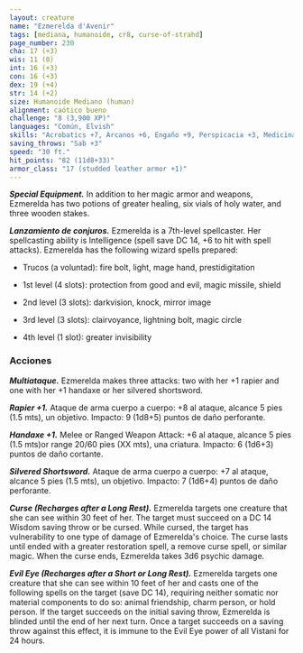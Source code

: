 ```yaml
---
layout: creature
name: "Ezmerelda d'Avenir"
tags: [mediana, humanoide, cr8, curse-of-strahd]
page_number: 230
cha: 17 (+3)
wis: 11 (0)
int: 16 (+3)
con: 16 (+3)
dex: 19 (+4)
str: 14 (+2)
size: Humanoide Mediano (human)
alignment: caótico bueno
challenge: "8 (3,900 XP)"
languages: "Común, Elvish"
skills: "Acrobatics +7, Arcanos +6, Engaño +9, Perspicacia +3, Medicina +3, Percepción +6, Performance +6, Sleight of Hand +7, Sigilo +7, Survival +6"
saving_throws: "Sab +3"
speed: "30 ft."
hit_points: "82 (11d8+33)"
armor_class: "17 (studded leather armor +1)"
---
```


***Special Equipment.*** In addition to her magic armor and weapons, Ezmerelda has two potions of greater healing, six vials of holy water, and three wooden stakes.

***Lanzamiento de conjuros.*** Ezmerelda is a 7th-level spellcaster. Her spellcasting ability is Intelligence (spell save DC 14, +6 to hit with spell attacks). Ezmerelda has the following wizard spells prepared:

* Trucos (a voluntad): fire bolt, light, mage hand, prestidigitation

* 1st level (4 slots): protection from good and evil, magic missile, shield

* 2nd level (3 slots): darkvision, knock, mirror image

* 3rd level (3 slots): clairvoyance, lightning bolt, magic circle

* 4th level (1 slot): greater invisibility

### Acciones

***Multiataque.*** Ezmerelda makes three attacks: two with her +1 rapier and one with her +1 handaxe or her silvered shortsword.

***Rapier +1.*** Ataque de arma cuerpo a cuerpo: +8 al ataque, alcance 5 pies (1.5 mts), un objetivo. Impacto: 9 (1d8+5) puntos de daño perforante.

***Handaxe +1.*** Melee or Ranged Weapon Attack: +6 al ataque, alcance 5 pies (1.5 mts)or range 20/60 pies (XX mts), una criatura. Impacto: 6 (1d6+3) puntos de daño cortante.

***Silvered Shortsword.*** Ataque de arma cuerpo a cuerpo: +7 al ataque, alcance 5 pies (1.5 mts), un objetivo. Impacto: 7 (1d6+4) puntos de daño perforante.

***Curse (Recharges after a Long Rest).*** Ezmerelda targets one creature that she can see within 30 feet of her. The target must succeed on a DC 14 Wisdom saving throw or be cursed. While cursed, the target has vulnerability to one type of damage of Ezmerelda's choice. The curse lasts until ended with a greater restoration spell, a remove curse spell, or similar magic. When the curse ends, Ezmerelda takes 3d6 psychic damage.

***Evil Eye (Recharges after a Short or Long Rest).*** Ezmerelda targets one creature that she can see within 10 feet of her and casts one of the following spells on the target (save DC 14), requiring neither somatic nor material components to do so: animal friendship, charm person, or hold person. If the target succeeds on the initial saving throw, Ezmerelda is blinded until the end of her next turn. Once a target succeeds on a saving throw against this effect, it is immune to the Evil Eye power of all Vistani for 24 hours.